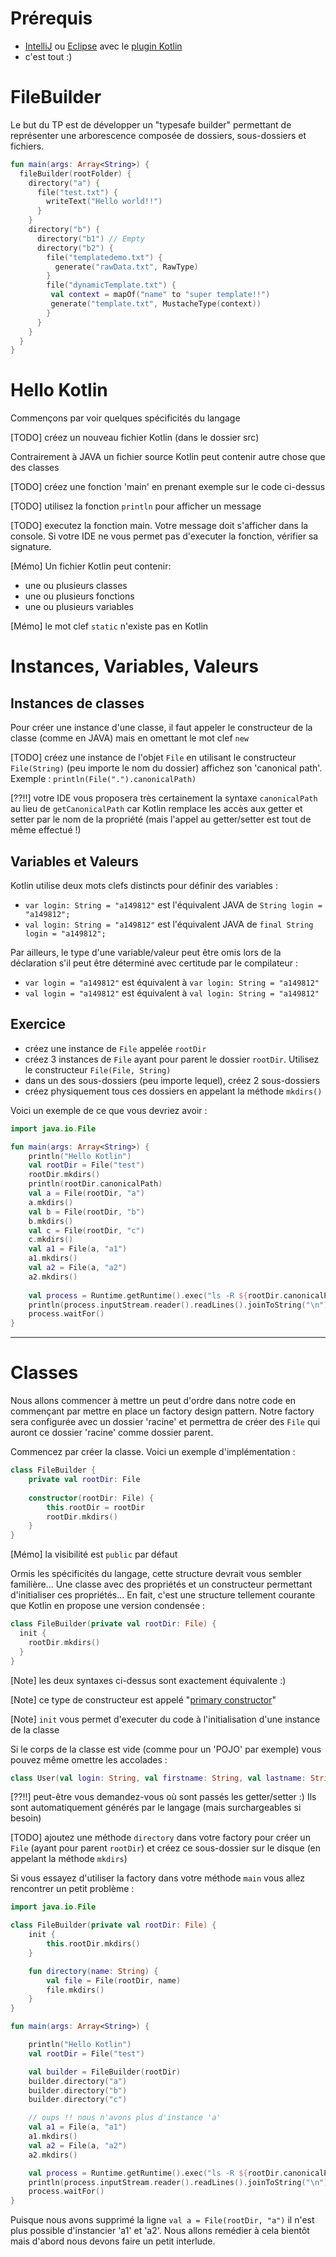 # Prérequis
- [IntelliJ](https://www.jetbrains.com/idea/download/index.html#section=linux) 
ou [Eclipse](https://www.eclipse.org/downloads/)
avec le [plugin Kotlin](https://marketplace.eclipse.org/content/kotlin-plugin-eclipse)
- c'est tout :)

# FileBuilder

Le but du TP est de développer un "typesafe builder" permettant de représenter 
une arborescence composée de dossiers, sous-dossiers et fichiers.

```kotlin
fun main(args: Array<String>) {
  fileBuilder(rootFolder) {
    directory("a") {
      file("test.txt") {
        writeText("Hello world!!")
      }
    }
    directory("b") {
      directory("b1") // Empty
      directory("b2") {
        file("templatedemo.txt") {
          generate("rawData.txt", RawType)
        }
        file("dynamicTemplate.txt") {
         val context = mapOf("name" to "super template!!")
         generate("template.txt", MustacheType(context))
        }
      }
    }
  }
}
```

# Hello Kotlin
Commençons par voir quelques spécificités du langage

[TODO] créez un nouveau fichier Kotlin (dans le dossier src)

Contrairement à JAVA un fichier source Kotlin peut contenir autre chose que des classes

[TODO] créez une fonction 'main' en prenant exemple sur le code ci-dessus

[TODO] utilisez la fonction `println` pour afficher un message

[TODO] executez la fonction main. Votre message doit s'afficher dans la console. Si votre IDE ne vous
permet pas d'executer la fonction, vérifier sa signature.

[Mémo] Un fichier Kotlin peut contenir: 
- une ou plusieurs classes
- une ou plusieurs fonctions
- une ou plusieurs variables

[Mémo] le mot clef `static` n'existe pas en Kotlin

# Instances, Variables, Valeurs
## Instances de classes
Pour créer une instance d'une classe, il faut appeler le constructeur de la classe (comme en JAVA) mais en 
omettant le mot clef `new`

[TODO] créez une instance de l'objet `File` en utilisant le constructeur `File(String)` (peu importe
le nom du dossier) affichez son 'canonical path'. Exemple : `println(File(".").canonicalPath)`

[??!!] votre IDE vous proposera très certainement la syntaxe `canonicalPath` au lieu de `getCanonicalPath`
car Kotlin remplace les accès aux getter et setter par le nom de la propriété (mais l'appel au getter/setter
est tout de même effectué !)

## Variables et Valeurs
Kotlin utilise deux mots clefs distincts pour définir des variables : 
- `var login: String = "a149812"` est l'équivalent JAVA de `String login = "a149812";`
- `val login: String = "a149812"` est l'équivalent JAVA de `final String login = "a149812";`

Par ailleurs, le type d'une variable/valeur peut être omis lors de la déclaration s'il peut être 
déterminé avec certitude par le compilateur : 
- `var login = "a149812"` est équivalent à `var login: String = "a149812"`
- `val login = "a149812"` est équivalent à `val login: String = "a149812"`

## Exercice
- créez une instance de `File` appelée `rootDir`
- créez 3 instances de `File` ayant pour parent le dossier `rootDir`. Utilisez le constructeur `File(File, String)`
- dans un des sous-dossiers (peu importe lequel), créez 2 sous-dossiers
- créez physiquement tous ces dossiers en appelant la méthode `mkdirs()`

Voici un exemple de ce que vous devriez avoir : 

``` kotlin runnable
import java.io.File

fun main(args: Array<String>) {
    println("Hello Kotlin")
    val rootDir = File("test")
    rootDir.mkdirs()
    println(rootDir.canonicalPath)
    val a = File(rootDir, "a")
    a.mkdirs()
    val b = File(rootDir, "b")
    b.mkdirs()
    val c = File(rootDir, "c")
    c.mkdirs()
    val a1 = File(a, "a1")
    a1.mkdirs()
    val a2 = File(a, "a2")
    a2.mkdirs()
    
    val process = Runtime.getRuntime().exec("ls -R ${rootDir.canonicalPath}")
    println(process.inputStream.reader().readLines().joinToString("\n"))
    process.waitFor()
}
```
---

# Classes
Nous allons commencer à mettre un peut d'ordre dans notre code en commençant par mettre en place un factory
design pattern. Notre factory sera configurée avec un dossier 'racine' et permettra de créer des `File` qui auront
ce dossier 'racine' comme dossier parent. 

Commencez par créer la classe. Voici un exemple d'implémentation :

```kotlin
class FileBuilder {
    private val rootDir: File
    
    constructor(rootDir: File) {
        this.rootDir = rootDir
        rootDir.mkdirs()
    }
}
```

[Mémo] la visibilité est `public` par défaut

Ormis les spécificités du langage, cette structure devrait vous sembler familière... Une classe avec
des propriétés et un constructeur permettant d'initialiser ces propriétés... En fait, c'est une 
structure tellement courante que Kotlin en propose une version condensée : 

```kotlin
class FileBuilder(private val rootDir: File) {
  init {
    rootDir.mkdirs()
  }
}
``` 

[Note] les deux syntaxes ci-dessus sont exactement équivalente :)

[Note] ce type de constructeur est appelé "[primary constructor](https://kotlinlang.org/docs/reference/classes.html#constructors)"

[Note] `init` vous permet d'executer du code à l'initialisation d'une instance de la classe

Si le corps de la classe est vide (comme pour un 'POJO' par exemple) vous pouvez même omettre les accolades : 

```kotlin
class User(val login: String, val firstname: String, val lastname: String, val age: Int, val isAdmin: Boolean)
```

[??!!] peut-être vous demandez-vous où sont passés les getter/setter :) Ils sont automatiquement générés
par le langage (mais surchargeables si besoin)

[TODO] ajoutez une méthode `directory` dans votre factory pour créer un `File` (ayant pour parent `rootDir`)
et créez ce sous-dossier sur le disque (en appelant la méthode `mkdirs`)

Si vous essayez d'utiliser la factory dans votre méthode `main` vous allez rencontrer un petit problème : 

```kotlin runnable
import java.io.File

class FileBuilder(private val rootDir: File) {
    init {
        this.rootDir.mkdirs()
    }

    fun directory(name: String) {
        val file = File(rootDir, name)
        file.mkdirs()
    }
}

fun main(args: Array<String>) {

    println("Hello Kotlin")
    val rootDir = File("test")

    val builder = FileBuilder(rootDir)
    builder.directory("a")
    builder.directory("b")
    builder.directory("c")

    // oups !! nous n'avons plus d'instance 'a'
    val a1 = File(a, "a1")
    a1.mkdirs()
    val a2 = File(a, "a2")
    a2.mkdirs()

    val process = Runtime.getRuntime().exec("ls -R ${rootDir.canonicalPath}")
    println(process.inputStream.reader().readLines().joinToString("\n"))
    process.waitFor()
}
```

Puisque nous avons supprimé la ligne `val a = File(rootDir, "a")` il n'est plus possible d'instancier 'a1' et 'a2'. Nous allons
remédier à cela bientôt mais d'abord nous devons faire un petit interlude.

